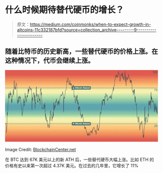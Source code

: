 # 什么时候期待替代硬币的增长？

> 原文：<https://medium.com/coinmonks/when-to-expect-growth-in-altcoins-11c332187bfd?source=collection_archive---------9----------------------->

## 随着比特币的历史新高，一些替代硬币的价格上涨。在这种情况下，代币会继续上涨。

![](img/ff50df98c99c0e79299eac76caa48750.png)

Image Credit: [BlockchainCenter.net](https://www.blockchaincenter.net/altcoin-season-index/)

在 BTC 达到 67K 美元以上的新 ATH 后，一些替代硬币大幅上涨。比如 ETH 的价格有史以来第一次超过 4.37K 美元。在过去的几年里，它增长了 11%